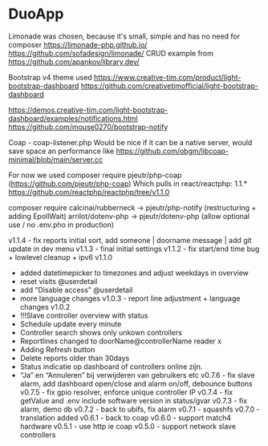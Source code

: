 # DuoApp

Limonade was chosen, because it's small, simple and has no need for composer 
https://limonade-php.github.io/
https://github.com/sofadesign/limonade/
CRUD example from
https://github.com/apankov/library.dev/

Bootstrap v4 theme used
https://www.creative-tim.com/product/light-bootstrap-dashboard
https://github.com/creativetimofficial/light-bootstrap-dashboard

https://demos.creative-tim.com/light-bootstrap-dashboard/examples/notifications.html
https://github.com/mouse0270/bootstrap-notify

Coap - coap-listener.php
Would be nice if it can be a native server, would save space an performance
like https://github.com/obgm/libcoap-minimal/blob/main/server.cc

For now we used composer require pjeutr/php-coap (https://github.com/pjeutr/php-coap)
Which pulls in react/reactphp: 1.1.*
https://github.com/reactphp/reactphp/tree/v1.1.0

composer require 
calcinai/rubberneck -> pjeutr/php-notify (restructuring + adding EpollWait)
arrilot/dotenv-php -> pjeutr/dotenv-php (allow optional use / no .env.pho in production)

v1.1.4 - fix reports initial sort, add someone | doorname message | add git update in dev menu
v1.1.3 - final initial settings
v1.1.2 - fix start/end time bug + lowlevel cleanup + ipv6
v1.1.0
- added datetimepicker to timezones and adjust weekdays in overview
- reset visits @userdetail
- add "Disable access" @userdetail
- more language changes
v1.0.3 - report line adjustment + language changes
v1.0.2 
- !!!Slave controller overview with status
- Schedule update every minute
- Controller search shows only unkown controllers
- Reportlines changed to doorName@controllerName reader x
- Adding Refresh button 
- Delete reports older than 30days
- Status indicatie op dashboard of controllers online zijn.
- “Ja” en “Annuleren” bij verwijderen van gebruikers etc
v0.7.6 - fix slave alarm, add dashboard open/close and alarm on/off, debounce buttons
v0.7.5 - fix gpio resolver, enforce unique controller IP
v0.7.4 - fix getValue and .env include software version in status/gvar
v0.7.3 - fix alarm, demo db
v0.7.2 - back to ubifs, fix alarm
v0.7.1 - squashfs
v0.7.0 - translation added 
v0.6.1 - back to coap
v0.6.0 - support match4 hardware
v0.5.1 - use http ie coap
v0.5.0 - support network slave controllers